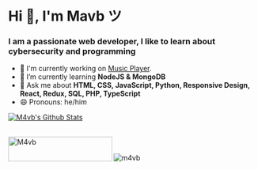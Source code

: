 # Hi 👋, I'm Mavb ツ

### I am a passionate web developer, I like to learn about cybersecurity and programming

-   🔭 I'm currently working on [Music Player](https://github.com/M4vb/web-music-player).
-   🌱 I’m currently learning **NodeJS & MongoDB**
-   💬 Ask me about **HTML, CSS, JavaScript, Python, Responsive Design, React, Redux, SQL, PHP, TypeScript**
-   😄 Pronouns: he/him
<!-- -   📫 How to reach me: [@MavbDev](https://twitter.com/MavbDev) -->

<a href="https://github.com/M4vb">
  <img align="center" src="https://github-readme-stats.anuraghazra1.vercel.app/api?username=m4vb&show_icons=true&theme=radical&count_private=true&include_all_commits=true" alt="M4vb's Github Stats" />
</a><br><br>

<p><a href="https://www.buymeacoffee.com/M4vb"> <img align="left" src="https://cdn.buymeacoffee.com/buttons/v2/default-yellow.png" height="50" width="210" alt="M4vb" /></a></p><br><br>

<img src="https://komarev.com/ghpvc/?username=m4vb&label=Profile%20views&color=0e75b6&style=flat" alt="m4vb" />
